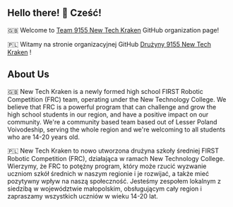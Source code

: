 ## Hello there! 👋 Cześć!
:uk: Welcome to
[Team 9155 New Tech Kraken](https://www.thebluealliance.com/team/9155/history) GitHub organization page! <br/>

:poland: Witamy na stronie organizacyjnej GitHub
[Drużyny 9155 New Tech Kraken](https://www.thebluealliance.com/team/9155/history) ! <br/>


## About Us
:uk: New Tech Kraken is a newly formed high school FIRST Robotic Competition (FRC) team, operating under the New Technology College. We believe that FRC is a powerful program that can challenge and grow the high school students in our region, and have a positive impact on our community. We're a community based team based out of Lesser Poland Voivodeship, serving the whole region and we're welcoming to all students who are 14-20 years old. <br/>

:poland: New Tech Kraken to nowo utworzona drużyna szkoły średniej FIRST Robotic Competition (FRC), działająca w ramach New Technology College. Wierzymy, że FRC to potężny program, który może rzucić wyzwanie uczniom szkół średnich w naszym regionie i je rozwijać, a także mieć pozytywny wpływ na naszą społeczność. Jesteśmy zespołem lokalnym z siedzibą w województwie małopolskim, obsługującym cały region i zapraszamy wszystkich uczniów w wieku 14-20 lat. <br/>

